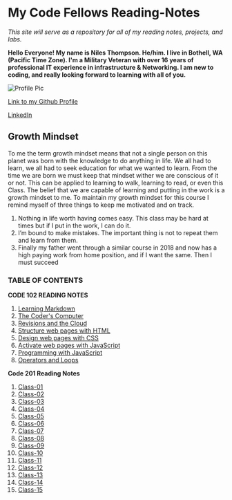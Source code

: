 # My Code Fellows Reading-Notes

_This site will serve as a repository for all of my reading notes, projects, and labs._

**Hello Everyone! My name is Niles Thompson. He/him. I live in Bothell, WA (Pacific Time Zone). I'm a Military Veteran with over 16 years of professional IT experience in infrastructure & Networking. I am new to coding, and really looking forward to learning with all of you.**

![Profile Pic](https://media.licdn.com/dms/image/D5603AQG1aETS_ysV1Q/profile-displayphoto-shrink_200_200/0/1670481245159?e=1702512000&v=beta&t=woiwnDlg4RG1iYpvfEW09f6LF4RzkEhH2U5q8haJ0Mc)

[Link to my Github Profile](https://github.com/Niles086)

[LinkedIn](https://www.linkedin.com/in/niles-thompson)

## Growth Mindset

To me the term growth mindset means that not a single person on this planet was born with the knowledge to do anything in life. We all had to learn, we all had to seek education for what we wanted to learn. From the time we are born we must keep that mindset wither we are conscious of it or not. This can be applied to learning to walk, learning to read, or even this Class. The belief that we are capable of learning and putting in the work is a growth mindset to me.
To maintain my growth mindset for this course I remind myself of three things to keep me motivated and on track.

1. Nothing in life worth having comes easy. This class may be hard at times but if I put in the work, I can do it.
2. I’m bound to make mistakes. The important thing is not to repeat them and learn from them.
3. Finally my father went through a similar course in 2018 and now has a high paying work from home position, and if I want the same. Then I must succeed

### TABLE OF CONTENTS

**CODE 102 READING NOTES**

1. [Learning Markdown](https://niles086.github.io/reading-notes/code-102/class-01)
1. [The Coder's Computer](https://niles086.github.io/reading-notes/code-102/class-02)
1. [Revisions and the Cloud](https://niles086.github.io/reading-notes/code-102/class-03)
1. [Structure web pages with HTML](https://niles086.github.io/reading-notes/code-102/class-04)
1. [Design web pages with CSS](https://niles086.github.io/reading-notes/code-102/class-05)
1. [Activate web pages with JavaScript](https://niles086.github.io/reading-notes/code-102/class-06)
1. [Programming with JavaScript](https://niles086.github.io/reading-notes/code-102/class-07)
1. [Operators and Loops](https://niles086.github.io/reading-notes/code-102/class-08)

**Code 201 Reading Notes**

1. [Class-01](https://niles086.github.io/reading-notes/code-201/class-01)
1. [Class-02](https://niles086.github.io/reading-notes/code-201/class-02)
1. [Class-03](https://niles086.github.io/reading-notes/code-201/class-03)
1. [Class-04](https://niles086.github.io/reading-notes/code-201/class-04)
1. [Class-05](https://niles086.github.io/reading-notes/code-201/class-05)
1. [Class-06](https://niles086.github.io/reading-notes/code-201/class-06)
1. [Class-07](https://niles086.github.io/reading-notes/code-201/class-07)
1. [Class-08](https://niles086.github.io/reading-notes/code-201/class-08)
1. [Class-09](https://niles086.github.io/reading-notes/code-201/class-09)
1. [Class-10](https://niles086.github.io/reading-notes/code-201/class-10)
1. [Class-11](https://niles086.github.io/reading-notes/code-201/class-11)
1. [Class-12](https://niles086.github.io/reading-notes/code-201/class-12)
1. [Class-13](https://niles086.github.io/reading-notes/code-201/class-13)
1. [Class-14](https://niles086.github.io/reading-notes/code-201/class-14)
1. [Class-15](https://niles086.github.io/reading-notes/code-201/class-15)
